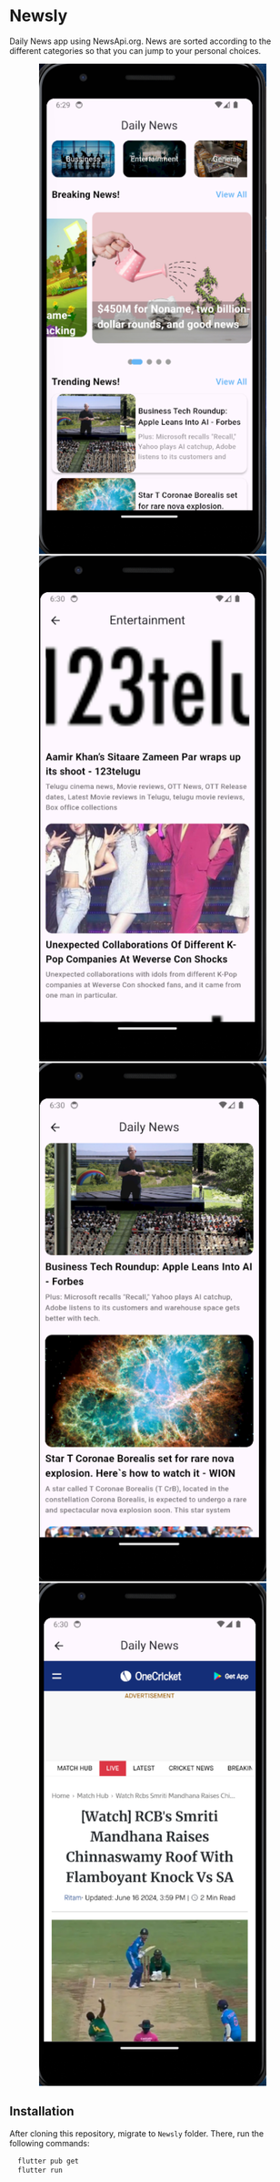 # Newsly


Daily News app using NewsApi.org.
News are sorted according to the different categories so that you can jump to your personal choices.



<p align="center">
  <img width="400" src="Screenshots/Screenshot 2024-06-17 183009.png">
  <img width="400" src="Screenshots/Screenshot 2024-06-17 183017.png">
  <img width="400" src="Screenshots/Screenshot 2024-06-17 183032.png">
  <img width="400" src="Screenshots/Screenshot 2024-06-17 183050.png">
  
  
</p>


## Installation
After cloning this repository, migrate to ```Newsly``` folder. There, run the following commands:
```bash
  flutter pub get
  flutter run
```
    
